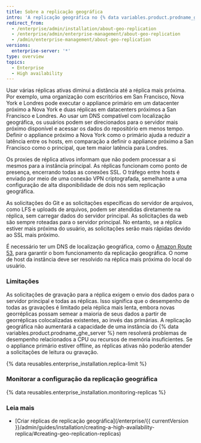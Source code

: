 ```yaml
---
title: Sobre a replicação geográfica
intro: 'A replicação geográfica no {% data variables.product.prodname_ghe_server %} usa várias réplicas ativas para atender às solicitações de datacenters distribuídos geograficamente.'
redirect_from:
  - /enterprise/admin/installation/about-geo-replication
  - /enterprise/admin/enterprise-management/about-geo-replication
  - /admin/enterprise-management/about-geo-replication
versions:
  enterprise-server: '*'
type: overview
topics:
  - Enterprise
  - High availability
---
```


Usar várias réplicas ativas diminui a distância até a réplica mais próxima. Por exemplo, uma organização com escritórios em San Francisco, Nova York e Londres pode executar o appliance primário em um datacenter próximo a Nova York e duas réplicas em datacenters próximos a San Francisco e Londres. Ao usar um DNS compatível com localização geográfica, os usuários podem ser direcionados para o servidor mais próximo disponível e acessar os dados do repositório em menos tempo. Definir o appliance próximo a Nova York como o primário ajuda a reduzir a latência entre os hosts, em comparação a definir o appliance próximo a San Francisco como o principal, que tem maior latência para Londres.

Os proxies de réplica ativos informam que não podem processar a si mesmos para a instância principal. As réplicas funcionam como ponto de presença, encerrando todas as conexões SSL. O tráfego entre hosts é enviado por meio de uma conexão VPN criptografada, semelhante a uma configuração de alta disponibilidade de dois nós sem replicação geográfica.

As solicitações do Git e as solicitações específicas do servidor de arquivos, como LFS e uploads de arquivos, podem ser atendidas diretamente na réplica, sem carregar dados do servidor principal. As solicitações da web são sempre roteadas para o servidor principal. No entanto, se a réplica estiver mais próxima do usuário, as solicitações serão mais rápidas devido ao SSL mais próximo.

É necessário ter um DNS de localização geográfica, como o [Amazon Route 53](http://docs.aws.amazon.com/Route53/latest/DeveloperGuide/routing-policy.html#routing-policy-geo), para garantir o bom funcionamento da replicação geográfica. O nome de host da instância deve ser resolvido na réplica mais próxima do local do usuário.

### Limitações

As solicitações de gravação para a réplica exigem o envio dos dados para o servidor principal e todas as réplicas. Isso significa que o desempenho de todas as gravações é limitado pela réplica mais lenta, embora novas georréplicas possam semear a maioria de seus dados a partir de georréplicas colocalizadas existentes, ao invés das primárias. A replicação geográfica não aumentará a capacidade de uma instância do {% data variables.product.prodname_ghe_server %} nem resolverá problemas de desempenho relacionados a CPU ou recursos de memória insuficientes. Se o appliance primário estiver offline, as réplicas ativas não poderão atender a solicitações de leitura ou gravação.

{% data reusables.enterprise_installation.replica-limit %}

### Monitorar a configuração da replicação geográfica

{% data reusables.enterprise_installation.monitoring-replicas %}

### Leia mais
- [Criar réplicas de replicação geográfica](/enterprise/{{ currentVersion }}/admin/guides/installation/creating-a-high-availability-replica/#creating-geo-replication-replicas)
